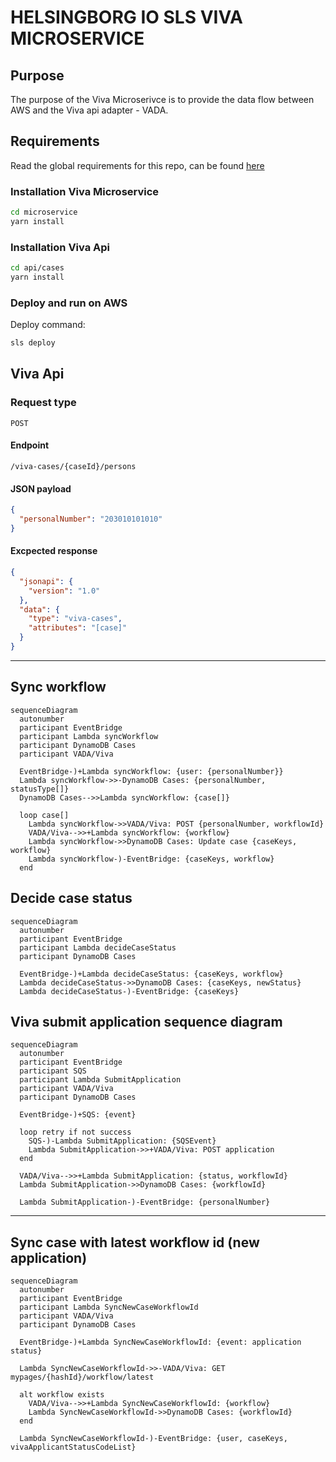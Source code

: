 # HELSINGBORG IO SLS VIVA MICROSERVICE

## Purpose

The purpose of the Viva Microserivce is to provide the data flow between AWS and the Viva api adapter - VADA.

## Requirements

Read the global requirements for this repo, can be found [here](https://github.com/helsingborg-stad/helsingborg-io-sls-api/blob/dev/README.md)

### Installation Viva Microservice

```bash
cd microservice
yarn install
```

### Installation Viva Api

```bash
cd api/cases
yarn install
```

### Deploy and run on AWS

Deploy command:

```bash
sls deploy
```

## Viva Api

### Request type

`POST`

#### Endpoint

`/viva-cases/{caseId}/persons`

#### JSON payload

```json
{
  "personalNumber": "203010101010"
}
```

#### Excpected response

```json
{
  "jsonapi": {
    "version": "1.0"
  },
  "data": {
    "type": "viva-cases",
    "attributes": "[case]"
  }
}
```

---

## Sync workflow

```mermaid
sequenceDiagram
  autonumber
  participant EventBridge
  participant Lambda syncWorkflow
  participant DynamoDB Cases
  participant VADA/Viva

  EventBridge-)+Lambda syncWorkflow: {user: {personalNumber}}
  Lambda syncWorkflow->>-DynamoDB Cases: {personalNumber, statusType[]}
  DynamoDB Cases-->>Lambda syncWorkflow: {case[]}

  loop case[]
    Lambda syncWorkflow->>VADA/Viva: POST {personalNumber, workflowId}
    VADA/Viva-->>+Lambda syncWorkflow: {workflow}
    Lambda syncWorkflow->>DynamoDB Cases: Update case {caseKeys, workflow}
    Lambda syncWorkflow-)-EventBridge: {caseKeys, workflow}
  end
```

## Decide case status

```mermaid
sequenceDiagram
  autonumber
  participant EventBridge
  participant Lambda decideCaseStatus
  participant DynamoDB Cases

  EventBridge-)+Lambda decideCaseStatus: {caseKeys, workflow}
  Lambda decideCaseStatus->>DynamoDB Cases: {caseKeys, newStatus}
  Lambda decideCaseStatus-)-EventBridge: {caseKeys}
```

## Viva submit application sequence diagram

```mermaid
sequenceDiagram
  autonumber
  participant EventBridge
  participant SQS
  participant Lambda SubmitApplication
  participant VADA/Viva
  participant DynamoDB Cases

  EventBridge-)+SQS: {event}

  loop retry if not success
    SQS-)-Lambda SubmitApplication: {SQSEvent}
    Lambda SubmitApplication->>+VADA/Viva: POST application
  end

  VADA/Viva-->>+Lambda SubmitApplication: {status, workflowId}
  Lambda SubmitApplication->>DynamoDB Cases: {workflowId}

  Lambda SubmitApplication-)-EventBridge: {personalNumber}
```

---

## Sync case with latest workflow id (new application)

```mermaid
sequenceDiagram
  autonumber
  participant EventBridge
  participant Lambda SyncNewCaseWorkflowId
  participant VADA/Viva
  participant DynamoDB Cases

  EventBridge-)+Lambda SyncNewCaseWorkflowId: {event: application status}

  Lambda SyncNewCaseWorkflowId->>-VADA/Viva: GET mypages/{hashId}/workflow/latest

  alt workflow exists
    VADA/Viva-->>+Lambda SyncNewCaseWorkflowId: {workflow}
    Lambda SyncNewCaseWorkflowId->>DynamoDB Cases: {workflowId}
  end

  Lambda SyncNewCaseWorkflowId-)-EventBridge: {user, caseKeys, vivaApplicantStatusCodeList}
```
